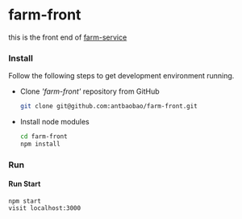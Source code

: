 # farm-front
this is the front end of [farm-service](https://github.com/antbaobao/farm-service)


### Install

Follow the following steps to get development environment running.

* Clone _'farm-front'_ repository from GitHub

  ```bash
  git clone git@github.com:antbaobao/farm-front.git
  ```

* Install node modules

   ```bash
   cd farm-front
   npm install
   ```

### Run

#### Run Start

    npm start
    visit localhost:3000
